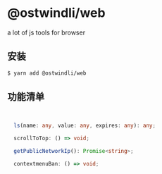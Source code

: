 # @ostwindli/web

a lot of js tools for browser

## 安装

```sh
$ yarn add @ostwindli/web
```

## 功能清单

  ```ts
  

    ls(name: any, value: any, expires: any): any;

    scrollToTop: () => void;

    getPublicNetworkIp(): Promise<string>;

    contextmenuBan: () => void;



  ```
  
